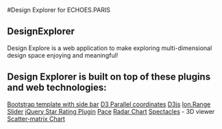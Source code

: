 #Design Explorer for ECHOES.PARIS

## DesignExplorer

Design Explore is a web application to make exploring multi-dimensional design space enjoying and meaningful!

## Design Explorer is built on top of these plugins and web technologies:
[Bootstrap template with side bar](http://getbootstrap.com/)
[D3 Parallel coordinates](https://syntagmatic.github.io/parallel-coordinates/)
[D3js](http://d3js.org/)
[Ion.Range Slider](http://ionden.com/a/plugins/ion.rangeSlider/en.html)
[jQuery Star Rating Plugin](http://www.fyneworks.com/jquery/star-rating/)
[Pace](http://github.hubspot.com/pace/docs/welcome/)
[Radar Chart](https://github.com/alangrafu/radar-chart-d3)
[Spectacles](https://github.com/tt-acm/Spectacles.WebViewer) - 3D viewer
[Scatter-matrix Chart](https://github.com/benjiec/scatter-matrix)
